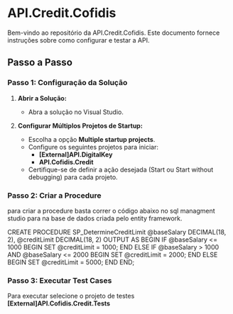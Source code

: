 # API.Credit.Cofidis

Bem-vindo ao repositório da API.Credit.Cofidis. Este documento fornece instruções sobre como configurar e testar a API.

## Passo a Passo

### Passo 1: Configuração da Solução

1. **Abrir a Solução:**
   - Abra a solução no Visual Studio.

2. **Configurar Múltiplos Projetos de Startup:**
   - Escolha a opção **Multiple startup projects**.
   - Configure os seguintes projetos para iniciar:
     - **[External]API.DigitalKey**
     - **API.Cofidis.Credit**
   - Certifique-se de definir a ação desejada (Start ou Start without debugging) para cada projeto.

### Passo 2: Criar a Procedure 
para criar a procedure basta correr o código abaixo no sql managment studio para na base de dados criada pelo entity framework.

CREATE PROCEDURE SP_DetermineCreditLimit
    @baseSalary DECIMAL(18, 2),
    @creditLimit DECIMAL(18, 2) OUTPUT
AS
BEGIN
    IF @baseSalary <= 1000
    BEGIN
        SET @creditLimit = 1000;
    END
    ELSE IF @baseSalary > 1000 AND @baseSalary <= 2000
    BEGIN
        SET @creditLimit = 2000;
    END
    ELSE
    BEGIN
        SET @creditLimit = 5000;
    END
END;


### Passo 3: Executar Test Cases

Para executar selecione o projeto de testes
**[External]API.Cofidis.Credit.Tests**



